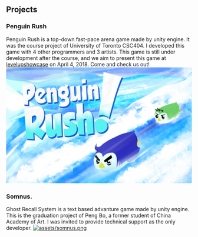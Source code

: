 ## Projects

### Penguin Rush
Penguin Rush is a top-down fast-pace arena game made by unity engine. It was the course project of University of Toronto CSC404. I developed this game with 4 other programmers and 3 artists. This game is still under development after the course, and we aim to present this game at [levelupshowcase](https://levelupshowcase.com/) on April 4, 2018. Come and check us out!
[![Penguin Rush](assets/penguinrush.jpg)](http://www.youtube.com/watch?v=o4CNXGsTZmU&t=1)

### Somnus.
Ghost Recall System is a text based advanture game made by unity engine. This is the graduation project of Peng Bo, a former student of China Academy of Art. I was invited to provide technical support as the only developer.
[![assets/somnus.png](http://img.youtube.com/vi/wZkR39QxpRU&t=1/0.jpg)](http://www.youtube.com/watch?v=wZkR39QxpRU&t=1)

